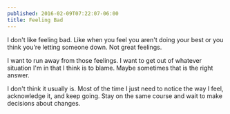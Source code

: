 ```yaml
---
published: 2016-02-09T07:22:07-06:00
title: Feeling Bad
---
```

I don't like feeling bad. Like when you feel you aren't doing your best or you think you're letting someone down. Not great feelings.

I want to run away from those feelings. I want to get out of whatever situation I'm in that I think is to blame. Maybe sometimes that is the right answer.

I don't think it usually is. Most of the time I just need to notice the way I feel, acknowledge it, and keep going. Stay on the same course and wait to make decisions about changes.
